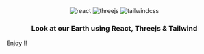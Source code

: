<div align="center">

  <div>
    <img src="https://shields.io/badge/react-black?logo=react&style=for-the-badge" alt="react" />
    <img src="https://img.shields.io/badge/Three.js-000000?style=for-the-badge&logo=three.js&logoColor=white" alt="threejs" />
    <img src="https://img.shields.io/badge/-Tailwind_CSS-black?style=for-the-badge&logoColor=white&logo=tailwindcss&color=06B6D4" alt="tailwindcss" />
  </div>

  <h3 align="center">Look at our Earth using React, Threejs & Tailwind</h3>

</div>

Enjoy !!